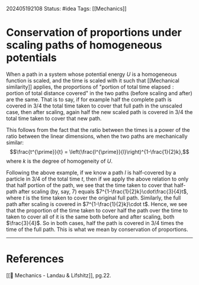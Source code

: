 202405192108
Status: #idea
Tags: [[Mechanics]]

# Conservation of proportions under scaling paths of homogeneous potentials

When a path in a system whose potential energy $U$ is a homogeneous function is scaled, and the time is scaled with it such that [[Mechanical similarity]] applies, the proportions of $\text{"portion of total time elapsed}:\text{portion of total distance covered"}$ in the two paths (before scaling and after) are the same. That is to say, if for example half the complete path is covered in 3/4 the total time taken to cover that full path in the unscaled case, then after scaling, again half the new scaled path is covered in 3/4 the total time taken to cover that new path.

This follows from the fact that the ratio between the times is a power of the ratio between the linear dimensions, when the two paths are mechanically similar:
$$\frac{t^{\prime}}{t} = \left(\frac{l^{\prime}}{l}\right)^{1-\frac{1}{2}k},$$
where $k$ is the degree of homogeneity of $U$. 

Following the above example, if we know a path $l$ is half-covered by a particle in 3/4 of the total time $t$, then if we apply the above relation to only that half portion of the path, we see that the time taken to cover that half-path after scaling (by, say, 7) equals $7^{1-\frac{1}{2}k}\cdot\frac{3}{4}t$, where $t$ is the time taken to cover the original full path. Similarly, the full path after scaling is covered in $7^{1-\frac{1}{2}k}\cdot t$. Hence, we see that the proportion of the time taken to cover half the path over the time to taken to cover all of it is the same both before and after scaling, both $\frac{3}{4}$. So in both cases, half the path is covered in 3/4 times the time of the full path. This is what we mean by conservation of proportions.

___
# References
[[📕 Mechanics - Landau & Lifshitz]], pg.22.